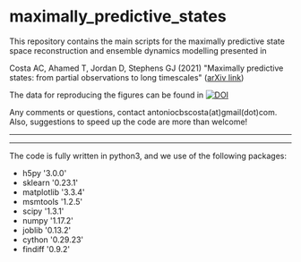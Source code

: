 # maximally_predictive_states
This repository contains the main scripts for the maximally predictive state space reconstruction and ensemble dynamics modelling presented in

Costa AC, Ahamed T, Jordan D, Stephens GJ (2021) "Maximally predictive states: from partial observations to long timescales" ([arXiv link](https://arxiv.org/abs/2105.12811))

The data for reproducing the figures can be found in [![DOI](https://zenodo.org/badge/DOI/10.5281/zenodo.4778712.svg)](https://doi.org/10.5281/zenodo.4778712)



Any comments or questions, contact antoniocbscosta(at)gmail(dot)com. Also, suggestions to speed up the code are more than welcome!


-------------------------------------------------------------------------------------------
-------------------------------------------------------------------------------------------


The code is fully written in python3, and we use of the following packages:

- h5py '3.0.0'
- sklearn '0.23.1'
- matplotlib '3.3.4'
- msmtools '1.2.5'
- scipy '1.3.1'
- numpy '1.17.2'
- joblib '0.13.2'
- cython '0.29.23' 
- findiff '0.9.2'
